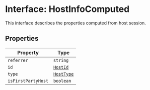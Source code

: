 # Interface: HostInfoComputed

This interface describes the properties computed from host session.

## Properties

| Property | Type |
| ------ | ------ |
| `referrer` | `string` |
| `id` | [`HostId`](../enumerations/host-id/index.md) |
| `type` | [`HostType`](../enumerations/host-type/index.md) |
| `isFirstPartyHost` | `boolean` |
